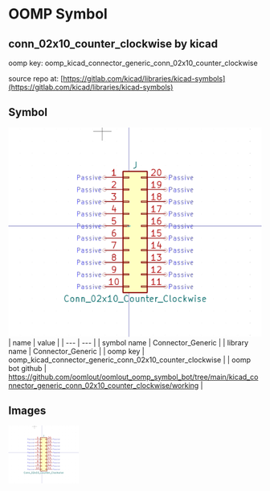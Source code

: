 # OOMP Symbol  
## conn_02x10_counter_clockwise  by kicad  
  
oomp key: oomp_kicad_connector_generic_conn_02x10_counter_clockwise  
  
source repo at: [https://gitlab.com/kicad/libraries/kicad-symbols](https://gitlab.com/kicad/libraries/kicad-symbols)  
## Symbol  
  
[![working.png](working_600.png)](working.png)  
| name | value | 
| --- | --- | 
| symbol name | Connector_Generic | 
| library name | Connector_Generic | 
| oomp key | oomp_kicad_connector_generic_conn_02x10_counter_clockwise | 
| oomp bot github | https://github.com/oomlout/oomlout_oomp_symbol_bot/tree/main/kicad_connector_generic_conn_02x10_counter_clockwise/working | 
## Images  
  
[![working.png](working_140.png)](working.png)  
